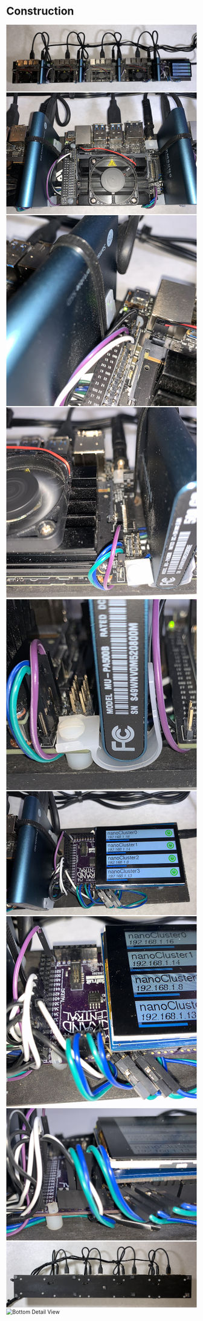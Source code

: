 # Construction

<img src="/Documentation/Images/top.jpg" alt="Top View">

<img src="/Documentation/Images/nano.jpg" alt="Nano">
<img src="/Documentation/Images/nano detail 1.jpg" alt="Nano Detail 1">
<img src="/Documentation/Images/nano detail 2.jpg" alt="Nano Detail 2">
<img src="/Documentation/Images/nano detail 3.jpg" alt="Nano Detail 3">

<img src="/Documentation/Images/console.jpg" alt="Console">
<img src="/Documentation/Images/console detail 1.jpg" alt="Console Detail 1">
<img src="/Documentation/Images/console detail 2.jpg" alt="Console Detail 2">

<img src="/Documentation/Images/bottom.jpg" alt="Bottom View">
<img src="/Documentation/Images/bottom detail.jpg" alt="Bottom Detail View">
